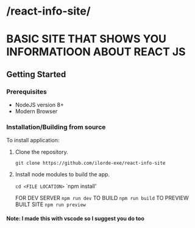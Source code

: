 # /react-info-site/
# BASIC SITE THAT SHOWS YOU INFORMATIOON ABOUT REACT JS

## Getting Started

### Prerequisites

- NodeJS version 8+
- Modern Browser

### Installation/Building from source

To install application:

1. Clone the repository.

   `git clone https://github.com/ilorde-exe/react-info-site`

2. Install node modules to build the app.
  
   `cd <FILE LOCATION>`
   `npm install'
   
   FOR DEV SERVER
   `npm run dev`
   TO BUILD 
   `npm run build`
   TO PREVIEW BUILT SITE
   `npm run preview`


#### Note: I made this with vscode so I suggest you do too
